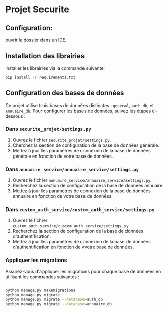 # Projet Securite

## Configuration:

ouvrir le dossier dans un IDE.

## Installation des librairies

installer les librairies via la commande suivante: 


```bash
pip install -r requirements.txt
```

## Configuration des bases de données

Ce projet utilise trois bases de données distinctes : `general`, `auth_db`, et `annuaire_db`. Pour configurer les bases de données, suivez les étapes ci-dessous :

### Dans `securite_projet/settings.py`

1. Ouvrez le fichier `securite_projet/settings.py`.
2. Cherchez la section de configuration de la base de données générale.
3. Mettez à jour les paramètres de connexion de la base de données générale en fonction de votre base de données.

### Dans `annuaire_service/annuaire_service/settings.py`

1. Ouvrez le fichier `annuaire_service/annuaire_service/settings.py`.
2. Recherchez la section de configuration de la base de données annuaire.
3. Mettez à jour les paramètres de connexion de la base de données annuaire en fonction de votre base de données.

### Dans `custom_auth_service/custom_auth_service/settings.py`

1. Ouvrez le fichier `custom_auth_service/custom_auth_service/settings.py`.
2. Recherchez la section de configuration de la base de données d'authentification.
3. Mettez à jour les paramètres de connexion de la base de données d'authentification en fonction de vvotre base de données.

### Appliquer les migrations

Assurez-vous d'appliquer les migrations pour chaque base de données en utilisant les commandes suivantes :

```bash

python manage.py makemigrations
python manage.py migrate
python manage.py migrate --database=auth_db
python manage.py migrate --database=annuaire_db
```
